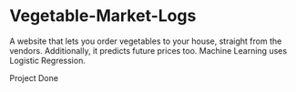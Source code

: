 # Vegetable-Market-Logs
A website that lets you order vegetables to your house, straight from the vendors.
Additionally, it predicts future prices too.
Machine Learning uses Logistic Regression.

Project Done